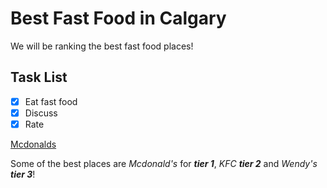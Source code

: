 # Best Fast Food in Calgary

We will be ranking the best fast food places!

## Task List
- [x] Eat fast food
- [x] Discuss
- [x] Rate

[Mcdonalds](https://www.mcdonalds.com/ca/en-ca.html)

Some of the best places are *Mcdonald's* for ***tier 1***, *KFC* ***tier 2*** and *Wendy's* ***tier 3***! 
